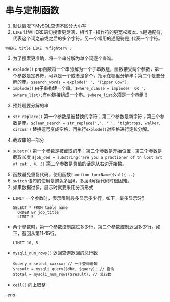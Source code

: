 # 串与定制函数

1. 默认情况下MySQL查询不区分大小写
2. `LIKE` 让WHERE语句搜索更灵活，相当于=操作符的更宽松版本。`%`是通配符，代表这个词之前或之后的多个字符。另一个常用的通配符是`_`代表一个字符。
  ```
  WHERE title LIKE '%fighter%';
  ```
3. 为了搜索更准确，将一个串分解为单个词逐个查询。
  * `explode()` php函数将一个串分解为一个子串数组，函数接受两个参数，第一个参数是定界符，可以是一个或者是多个，指示在哪里分解串；第二个是要分解的串。`$search_words = explode(' ', 'Tipper Cow');`
  * `implode()` 由子串构建一个串。`$where_clause = implode(' OR ', $where_list);`有`OR`链接组成一个串。`$where_list`必须是一个串组！
3. 预处理要分解的串
  * `str_replace()` 第一个参数是被替换的字符；第二个参数是新字符；第三个参数是串。`$clean_search = str_replace(',', ' ', 'tightrops, walker, circus')` 替换逗号变成空格，再执行`explode()`对空格进行定位分解。
4. 截取串的一部分
  * `substr()` 第一个参数是被截取的串；第二个参数是开始位置；第三个参数是截取长度 `$job_des = substring('are you a practioner of th lost art of cat', 4, 3)` 第二个参数是负值的话是从右边开始数。
5. 函数避免重复代码，使用函数`function funcName($val){...}`
6. `switch` 语句的使用是避免多层if，多层if解读代码时很困难。
7. 如果数据过多，展示时就要采用分页形式
  * `LIMIT` 一个参数时，表示限制最多显示多少行。如下，最多显示5行
    ```
    SELECT * FROM table_name
      ORDER BY job_title
      LIMIT 5
    ```
  * 两个参数时，第一个参数控制跳过多少行，第二个参数控制返回多少行。如下，返回从第11-15行。
    ```
    LIMIT 10, 5
    ```
  * `mysqli_num_rows()` 返回查询返回的总行数
    ```
    $query = select xxxxxx; // 一个查询语句
    $result = mysqli_query($dbc, $query); // 查询
    $total = mysqli_num_rows($result); // 总行数
    ```
  * `ceil()` 向上取整
  
*-end-*
